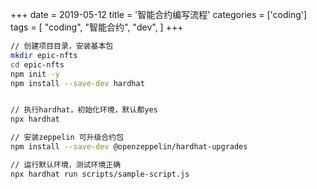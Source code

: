 +++
date = 2019-05-12
title = '智能合约编写流程'
categories = ['coding']
tags = [
    "coding",
    "智能合约",
    "dev",
]
+++


```bash
// 创建项目目录，安装基本包
mkdir epic-nfts
cd epic-nfts
npm init -y
npm install --save-dev hardhat
```

```bash

// 执行hardhat，初始化环境，默认都yes
npx hardhat
```

```bash
// 安装zeppelin 可升级合约包
npm install --save-dev @openzeppelin/hardhat-upgrades
```

```bash
// 运行默认环境，测试环境正确
npx hardhat run scripts/sample-script.js
```